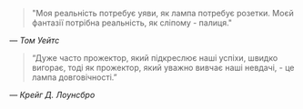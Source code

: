 > "Моя реальність потребує уяви, як лампа потребує розетки. Моєй фантазії потрібна реальність, як сліпому - палиця."

― _Том Уейтс_



> “Дуже часто прожектор, який підкреслює наші успіхи, швидко вигорає, тоді як прожектор, який уважно вивчає наші невдачі, - це лампа довговічності.”

― _Крейг Д. Лоунсбро_
